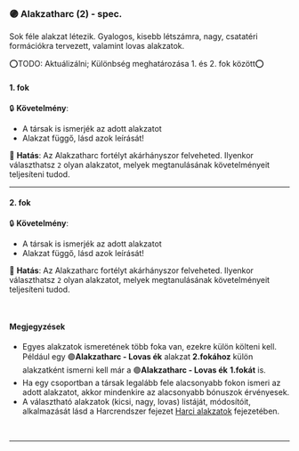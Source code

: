 ### 🟣 Alakzatharc (2) - spec.

Sok féle alakzat létezik. Gyalogos, kisebb létszámra, nagy, csatatéri formációkra tervezett, valamint lovas alakzatok.

⭕TODO: Aktuálizálni; Különbség meghatározása 1. és 2. fok között⭕
#### 1. fok

🔒 **Követelmény**:
- A társak is ismerjék az adott alakzatot
- Alakzat függő, lásd azok leírását!

🌟 **Hatás**: Az Alakzatharc fortélyt akárhányszor felveheted. Ilyenkor választhatsz `2` olyan alakzatot, melyek megtanulásának követelményeit teljesíteni tudod. 

---
#### 2. fok

🔒 **Követelmény**:
- A társak is ismerjék az adott alakzatot
- Alakzat függő, lásd azok leírását!

🌟 **Hatás**: Az Alakzatharc fortélyt akárhányszor felveheted. Ilyenkor választhatsz `2` olyan alakzatot, melyek megtanulásának követelményeit teljesíteni tudod.

<br />

#### Megjegyzések

- Egyes alakzatok ismeretének több foka van, ezekre külön költeni kell. Például egy 🟣**Alakzatharc - Lovas ék** alakzat **2.fokához** külön alakzatként ismerni kell már a 🟣**Alakzatharc - Lovas ék** **1.fokát** is.
- Ha egy csoportban a társak legalább fele alacsonyabb fokon ismeri az adott alakzatot, akkor mindenkire az alacsonyabb bónuszok érvényesek.
- A választható alakzatok (kicsi, nagy, lovas) listáját, módosítóit, alkalmazását lásd a Harcrendszer fejezet [Harci alakzatok](../065_03_harci_alakzatok.md) fejezetében.

<br />

---
